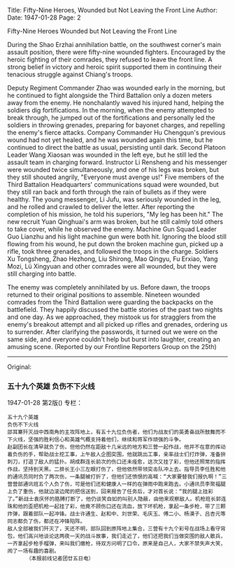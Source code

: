 Title: Fifty-Nine Heroes, Wounded but Not Leaving the Front Line
Author:
Date: 1947-01-28
Page: 2

Fifty-Nine Heroes
Wounded but Not Leaving the Front Line

   During the Shao Erzhai annihilation battle, on the southwest corner's main assault position, there were fifty-nine wounded fighters. Encouraged by the heroic fighting of their comrades, they refused to leave the front line. A strong belief in victory and heroic spirit supported them in continuing their tenacious struggle against Chiang's troops.

   Deputy Regiment Commander Zhao was wounded early in the morning, but he continued to fight alongside the Third Battalion only a dozen meters away from the enemy. He nonchalantly waved his injured hand, helping the soldiers dig fortifications. In the morning, when the enemy attempted to break through, he jumped out of the fortifications and personally led the soldiers in throwing grenades, preparing for bayonet charges, and repelling the enemy's fierce attacks. Company Commander Hu Chengqun's previous wound had not yet healed, and he was wounded again this time, but he continued to direct the battle as usual, persisting until dark. Second Platoon Leader Wang Xiaosan was wounded in the left eye, but he still led the assault team in charging forward. Instructor Li Rensheng and his messenger were wounded twice simultaneously, and one of his legs was broken, but they still shouted angrily, "Everyone must avenge us!" Five members of the Third Battalion Headquarters' communications squad were wounded, but they still ran back and forth through the rain of bullets as if they were healthy. The young messenger, Li Jufu, was seriously wounded in the leg, and he rolled and crawled to deliver the letter. After reporting the completion of his mission, he told his superiors, "My leg has been hit." The new recruit Yuan Qinghuai's arm was broken, but he still calmly told others to take cover, while he observed the enemy. Machine Gun Squad Leader Guo Lianzhu and his light machine gun were both hit. Ignoring the blood still flowing from his wound, he put down the broken machine gun, picked up a rifle, took three grenades, and followed the troops in the charge. Soldiers Xu Tongsheng, Zhao Hezhong, Liu Shirong, Mao Qingyu, Fu Erxiao, Yang Mozi, Lü Xingyuan and other comrades were all wounded, but they were still charging into battle.

   The enemy was completely annihilated by us. Before dawn, the troops returned to their original positions to assemble. Nineteen wounded comrades from the Third Battalion were guarding the backpacks on the battlefield. They happily discussed the battle stories of the past two nights and one day. As we approached, they mistook us for stragglers from the enemy's breakout attempt and all picked up rifles and grenades, ordering us to surrender. After clarifying the passwords, it turned out we were on the same side, and everyone couldn't help but burst into laughter, creating an amusing scene.
          (Reported by our Frontline Reporters Group on the 25th)



<hr /> 

Original: 


### 五十九个英雄  负伤不下火线

1947-01-28
第2版()
专栏：

    五十九个英雄
    负伤不下火线
    邵耳寨歼灭战中西南角的主攻阵地上，有五十九位负伤者，他们为战友们的英勇奋战所鼓舞而不下火线，坚强的胜利信心和英雄气概支持着他们，继续和蒋军作顽强的斗争。
    赵副团长在清早就负了伤，但他仍然在距敌十几米远的地方和三营一起作战，他并不在意的挥动着负伤的手，帮助战士挖工事，上午敌人企图突围，他就跳出工事，亲率战士们打炸弹，准备拚刺刀，打退了敌人的猛扑。胡成群连长前次的伤口还未痊愈，这次又挂了彩，但他还照常的指挥作战，坚持到天黑。二排长王小三左眼打伤了，但他依然带领突击队冲上去。指导员李任胜和他的通讯员同时负了两次伤，一条腿被打折了，但他们还愤恨的高喊：“大家要替我们报仇啊！”三营营部通讯班五个人负了伤，可是他们还和健康人一样的在弹雨中跑来跑去。小通讯员李聚福腿上负了重伤，他就边滚边爬的把信送到，回来报告了任务后，才对首长说：“我的腿上挂彩了。”新战士袁庆怀的胳膊打断了，他仍谈笑自如的叫别人隐蔽，由他来观察敌人。机枪班长郭连珠和他的歪把机枪一起挂了彩，他竟不顾伤口还在流血，放下坏机枪，拿起一条步枪，带了三颗炸弹，跟着部队一起冲锋。战士许通生、赵和中、刘世荣、毛庆玉、傅二小、杨漠子、吕杏元等同志都负了伤，都还在冲锋陷阵。
    敌人全部被我们歼灭了，天还不明，部队回到原阵地上集合，三营有十九个彩号在战场上看守背包，他们高兴地谈论这两夜一天的战斗故事，我们走近了，他们还把我们当做突围的敌人散兵，一齐拿起步枪手榴弹，来叫我们缴枪，待双方问明了口令，原来是自己人，大家不禁失声大笑，闹了一场有趣的喜剧。
          （本报前线记者团廿五日电）
